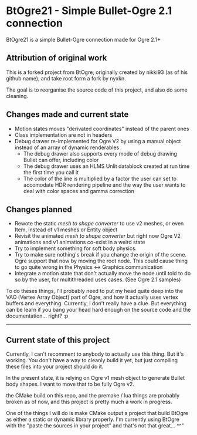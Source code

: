 # BtOgre21 - Simple Bullet-Ogre 2.1 connection


BtOgre21 is a simple Bullet-Ogre connection made for Ogre 2.1+

## Attribution of original work

This is a forked project from BtOgre, originally created by nikki93 (as of his github name), and take root form a fork by nyxkn.

The goal is to reorganise the source code of this project, and also do some cleaning.

## Changes made and current state

 - Motion states moves "derivated coordinates" instead of the parent ones
 - Class implementation are not in headers
 - Debug drawer re-implemented for Ogre V2 by using a manual object instead of an array of dynamic renderables
   - The debug drawer also supports every mode of debug drawing Bullet can offer, including color
   - The debug drawer uses an HLMS Unlit datablock created at run time the first time you call it
   - The color of the line is multiplied by a factor the user can set to accomodate HDR rendering pipeline and the way the user wants to deal with color spaces and gamma correction

## Changes planned

  - Rewote the static *mesh to shape converter* to use v2 meshes, or even Item, instead of v1 meshes or Entity object
  - Revisit the animated *mesh to shape converter* but right now Ogre V2 animations and v1 animations co-exist in a weird state
  - Try to implement something for soft body physics.
  - Try to make sure nothing's break if you change the origin of the scene. Ogre support that now by moving the root node. This could cause thing to go quite wrong in the Physics <-> Graphics communication
  - Integrate a motion state that don't actually move the node until told to do so by the user, for multithreaded uses cases. (See Ogre 2.1 samples)

To do theses things, I'll probably need to put my head quite deep into the VAO (Vertex Array Object) part of Ogre, and how it actually uses vertex buffers and everything. Currently, I don't really have a clue. But everything can be learn if you bang your head hard enough on the source code and the documentation... right? :p

--- 

## Current state of this project

Currently, I can't recomment to anybody to actually use this thing. But it's working. You don't have a way to cleanly build it yet, but just compiling these files into your project should do it. 

In the present state, it is relying on Ogre v1 mesh object to generate Bullet body shapes. I want to move that to be fully Ogre v2.

the CMake build on this repo, and the premake / lua things are probably broken as of now, and this project is pretty much a work in progress.

One of the things I will do is make CMake output a project that build BtOgre as either a static or dynamic library properly. I'm currently using BtOgre with the "paste the sources in your project" and that's not that great... ^^"
